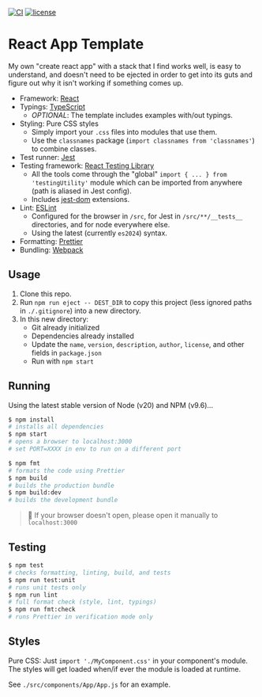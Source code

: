 [![CI](https://github.com/stefcameron/react-app-template/actions/workflows/ci.yml/badge.svg?branch=master)](https://github.com/stefcameron/react-app-template/actions/workflows/ci.yml) [![license](https://badgen.now.sh/badge/license/MIT)](./LICENSE)

# React App Template

My own "create react app" with a stack that I find works well, is easy to
understand, and doesn't need to be ejected in order to get into its guts
and figure out why it isn't working if something comes up.

- Framework: [React](https://react.dev/)
- Typings: [TypeScript](https://www.typescriptlang.org/)
  - _OPTIONAL_: The template includes examples with/out typings.
- Styling: Pure CSS styles
  - Simply import your `.css` files into modules that use them.
  - Use the `classnames` package (`import classnames from 'classnames'`) to combine classes.
- Test runner: [Jest](https://jestjs.io/)
- Testing framework: [React Testing Library](https://testing-library.com/docs/react-testing-library/intro)
  - All the tools come through the "global" `import { ... } from 'testingUtility'` module which
    can be imported from anywhere (path is aliased in Jest config).
  - Includes [jest-dom](https://testing-library.com/docs/ecosystem-jest-dom) extensions.
- Lint: [ESLint](https://eslint.org/)
  - Configured for the browser in `/src`, for Jest in `/src/**/__tests__` directories, and for
    node everywhere else.
  - Using the latest (currently `es2024`) syntax.
- Formatting: [Prettier](https://prettier.io/)
- Bundling: [Webpack](https://webpack.js.org/)

## Usage

1. Clone this repo.
2. Run `npm run eject -- DEST_DIR` to copy this project (less ignored paths in `./.gitignore`) into a new directory.
3. In this new directory:
    - Git already initialized
    - Dependencies already installed
    - Update the `name`, `version`, `description`, `author`, `license`, and other fields in `package.json`
    - Run with `npm start`

## Running

Using the latest stable version of Node (v20) and NPM (v9.6)...

```bash
$ npm install
# installs all dependencies
$ npm start
# opens a browser to localhost:3000
# set PORT=XXXX in env to run on a different port

$ npm fmt
# formats the code using Prettier
$ npm build
# builds the production bundle
$ npm build:dev
# builds the development bundle
```

> 💬 If your browser doesn't open, please open it manually to `localhost:3000`

## Testing

```bash
$ npm test
# checks formatting, linting, build, and tests
$ npm run test:unit
# runs unit tests only
$ npm run lint
# full format check (style, lint, typings)
$ npm run fmt:check
# runs Prettier in verification mode only
```

## Styles

Pure CSS: Just `import './MyComponent.css'` in your component's module. The styles will get loaded when/if ever the module is loaded at runtime.

See `./src/components/App/App.js` for an example.
